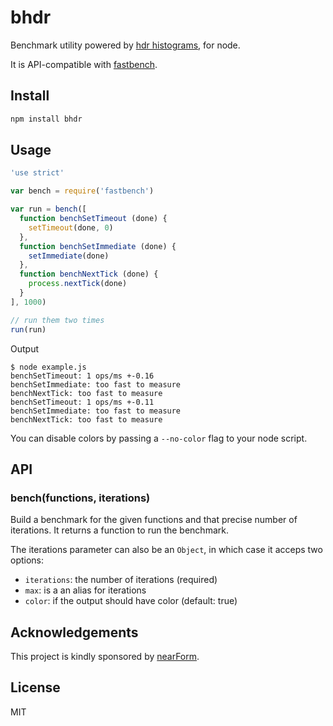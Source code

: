 # bhdr

Benchmark utility powered by [hdr
histograms](https://github.com/mcollina/native-hdr-histogram), for node.

It is API-compatible with [fastbench](https://github.com/mcollina/fastbench).

## Install

```js
npm install bhdr
```

## Usage

```js
'use strict'

var bench = require('fastbench')

var run = bench([
  function benchSetTimeout (done) {
    setTimeout(done, 0)
  },
  function benchSetImmediate (done) {
    setImmediate(done)
  },
  function benchNextTick (done) {
    process.nextTick(done)
  }
], 1000)

// run them two times
run(run)
```

Output

```
$ node example.js
benchSetTimeout: 1 ops/ms +-0.16
benchSetImmediate: too fast to measure
benchNextTick: too fast to measure
benchSetTimeout: 1 ops/ms +-0.11
benchSetImmediate: too fast to measure
benchNextTick: too fast to measure
```

You can disable colors by passing a `--no-color` flag to your node
script.

## API

### bench(functions, iterations)

Build a benchmark for the given functions and that precise number of
iterations. It returns a function to run the benchmark.

The iterations parameter can also be an `Object`, in which case it
acceps two options:

* `iterations`: the number of iterations (required)
* `max`: is a an alias for iterations
* `color`: if the output should have color (default: true)

## Acknowledgements

This project is kindly sponsored by [nearForm](http://nearform.com).

## License

MIT
